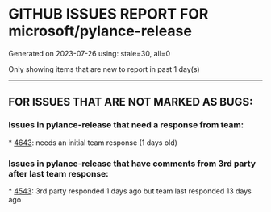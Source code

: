 
# GITHUB ISSUES REPORT FOR microsoft/pylance-release


Generated on 2023-07-26 using: stale=30, all=0


Only showing items that are new to report in past 1 day(s)


---

## FOR ISSUES THAT ARE NOT MARKED AS BUGS:


### Issues in pylance-release that need a response from team:


\* [4643](https://github.com/microsoft/pylance-release/issues/4643 "PYLANCE issue"): needs an initial team response (1 days old)

### Issues in pylance-release that have comments from 3rd party after last team response:


\* [4543](https://github.com/microsoft/pylance-release/issues/4543 "Python Analysis Inlay Hints Call Argument Names gives useless and confusing names"): 3rd party responded 1 days ago but team last responded 13 days ago
